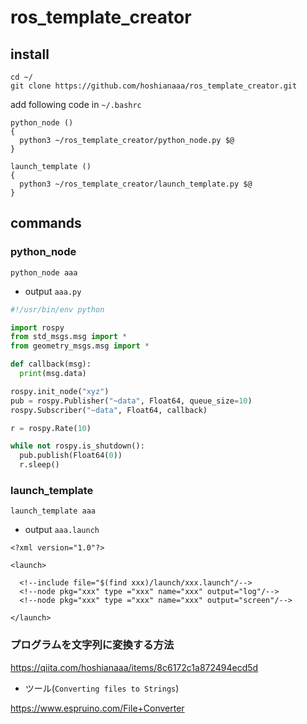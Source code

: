 # ros_template_creator
## install

```
cd ~/
git clone https://github.com/hoshianaaa/ros_template_creator.git
```

add following code in `~/.bashrc`

```
python_node ()
{
  python3 ~/ros_template_creator/python_node.py $@       
}

launch_template ()
{
  python3 ~/ros_template_creator/launch_template.py $@
}
```



## commands
### python_node

```
python_node aaa
```

- output `aaa.py`

```python:xyz.py
#!/usr/bin/env python

import rospy
from std_msgs.msg import *
from geometry_msgs.msg import *

def callback(msg):
  print(msg.data)

rospy.init_node("xyz")
pub = rospy.Publisher("~data", Float64, queue_size=10)
rospy.Subscriber("~data", Float64, callback)

r = rospy.Rate(10)

while not rospy.is_shutdown():
  pub.publish(Float64(0))
  r.sleep()

```

### launch_template

```
launch_template aaa
```

- output `aaa.launch`

```xml:aaa.luanch
<?xml version="1.0"?>

<launch>

  <!--include file="$(find xxx)/launch/xxx.launch"/-->
  <!--node pkg="xxx" type ="xxx" name="xxx" output="log"/-->
  <!--node pkg="xxx" type ="xxx" name="xxx" output="screen"/-->

</launch>
```

### プログラムを文字列に変換する方法

https://qiita.com/hoshianaaa/items/8c6172c1a872494ecd5d

- ツール(`Converting files to Strings`)

https://www.espruino.com/File+Converter

